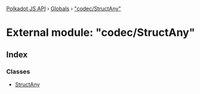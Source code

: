 [Polkadot JS API](../README.md) › [Globals](../globals.md) › ["codec/StructAny"](_codec_structany_.md)

# External module: "codec/StructAny"

## Index

### Classes

* [StructAny](../classes/_codec_structany_.structany.md)
